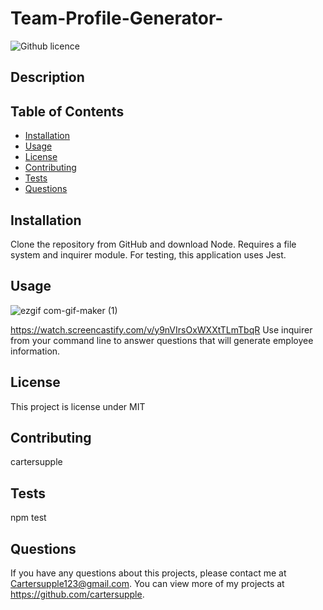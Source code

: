 # Team-Profile-Generator-

![Github licence](http://img.shields.io/badge/license-MIT-blue.svg)

## Description 

## Table of Contents
* [Installation](#installation)
* [Usage](#usage)
* [License](#license)
* [Contributing](#contributing)
* [Tests](#tests)
* [Questions](#questions)

## Installation 
Clone the repository from GitHub and download Node. Requires a file system and inquirer module. For testing, this application uses Jest. 

## Usage 

![ezgif com-gif-maker (1)](https://user-images.githubusercontent.com/89411805/147629914-6e96e884-ef6a-40cd-a355-a7e87513db39.gif)

https://watch.screencastify.com/v/y9nVIrsOxWXXtTLmTbqR
Use inquirer from your command line to answer questions that will generate employee information. 

## License 
This project is license under MIT

## Contributing 
cartersupple

## Tests
npm test

## Questions
If you have any questions about this projects, please contact me at Cartersupple123@gmail.com. You can view more of my projects at https://github.com/cartersupple.